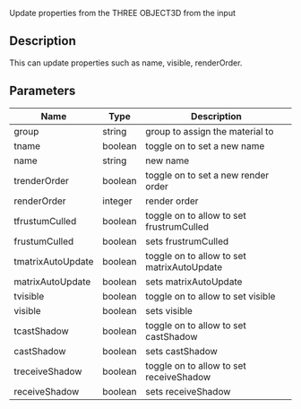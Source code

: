 Update properties from the THREE OBJECT3D from the input


## Description

This can update properties such as name, visible, renderOrder.


## Parameters

<table>
<thead>
	<tr>
		<th>Name</th>
		<th>Type</th>
		<th>Description</th>
	</tr>
</thead>
<tr>
	<td>group</td>
	<td><div class='bg-purple-800 px-2 py-px text-white rounded-sm'>string</div></td>
	<td>group to assign the material to</td>
</tr>
<tr>
	<td>tname</td>
	<td><div class='bg-emerald-800 px-2 py-px text-white rounded-sm'>boolean</div></td>
	<td>toggle on to set a new name</td>
</tr>
<tr>
	<td>name</td>
	<td><div class='bg-purple-800 px-2 py-px text-white rounded-sm'>string</div></td>
	<td>new name</td>
</tr>
<tr>
	<td>trenderOrder</td>
	<td><div class='bg-emerald-800 px-2 py-px text-white rounded-sm'>boolean</div></td>
	<td>toggle on to set a new render order</td>
</tr>
<tr>
	<td>renderOrder</td>
	<td><div class='bg-orange-800 px-2 py-px text-white rounded-sm'>integer</div></td>
	<td>render order</td>
</tr>
<tr>
	<td>tfrustumCulled</td>
	<td><div class='bg-emerald-800 px-2 py-px text-white rounded-sm'>boolean</div></td>
	<td>toggle on to allow to set frustrumCulled</td>
</tr>
<tr>
	<td>frustumCulled</td>
	<td><div class='bg-emerald-800 px-2 py-px text-white rounded-sm'>boolean</div></td>
	<td>sets frustrumCulled</td>
</tr>
<tr>
	<td>tmatrixAutoUpdate</td>
	<td><div class='bg-emerald-800 px-2 py-px text-white rounded-sm'>boolean</div></td>
	<td>toggle on to allow to set matrixAutoUpdate</td>
</tr>
<tr>
	<td>matrixAutoUpdate</td>
	<td><div class='bg-emerald-800 px-2 py-px text-white rounded-sm'>boolean</div></td>
	<td>sets matrixAutoUpdate</td>
</tr>
<tr>
	<td>tvisible</td>
	<td><div class='bg-emerald-800 px-2 py-px text-white rounded-sm'>boolean</div></td>
	<td>toggle on to allow to set visible</td>
</tr>
<tr>
	<td>visible</td>
	<td><div class='bg-emerald-800 px-2 py-px text-white rounded-sm'>boolean</div></td>
	<td>sets visible</td>
</tr>
<tr>
	<td>tcastShadow</td>
	<td><div class='bg-emerald-800 px-2 py-px text-white rounded-sm'>boolean</div></td>
	<td>toggle on to allow to set castShadow</td>
</tr>
<tr>
	<td>castShadow</td>
	<td><div class='bg-emerald-800 px-2 py-px text-white rounded-sm'>boolean</div></td>
	<td>sets castShadow</td>
</tr>
<tr>
	<td>treceiveShadow</td>
	<td><div class='bg-emerald-800 px-2 py-px text-white rounded-sm'>boolean</div></td>
	<td>toggle on to allow to set receiveShadow</td>
</tr>
<tr>
	<td>receiveShadow</td>
	<td><div class='bg-emerald-800 px-2 py-px text-white rounded-sm'>boolean</div></td>
	<td>sets receiveShadow</td>
</tr>
</table>